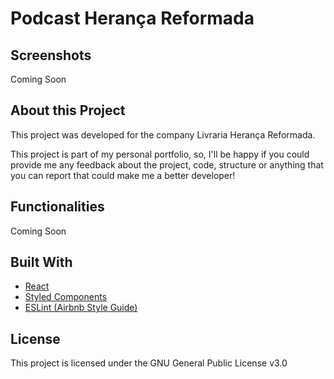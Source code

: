 # Podcast Herança Reformada

## Screenshots

Coming Soon

## About this Project

This project was developed for the company Livraria Herança Reformada.

This project is part of my personal portfolio, so, I'll be happy if you could provide me any feedback about the project, code, structure or anything that you can report that could make me a better developer!

## Functionalities

Coming Soon

## Built With

- [React](https://github.com/facebook/react)
- [Styled Components](https://github.com/styled-components/styled-components)
- [ESLint (Airbnb Style Guide)](https://github.com/eslint/eslint)

## License

This project is licensed under the GNU General Public License v3.0
